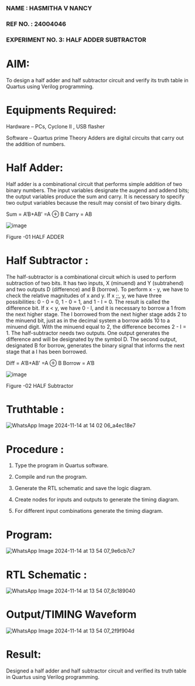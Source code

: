 ### NAME : HASMITHA V NANCY
### REF NO. : 24004046
### EXPERIMENT NO. 3: HALF ADDER SUBTRACTOR


# AIM:

To design a half adder and half subtractor circuit and verify its truth table in Quartus using Verilog programming.

# Equipments Required:

Hardware – PCs, Cyclone II , USB flasher 

Software – Quartus prime Theory Adders are digital circuits that carry out the addition of numbers.

# Half Adder:

Half adder is a combinational circuit that performs simple addition of two binary numbers. The input variables designate the augend and addend bits; the output variables produce the sum and carry. It is necessary to specify two output variables because the result may consist of two binary digits.

Sum = A’B+AB’ =A ⊕ B Carry = AB

![image](https://github.com/naavaneetha/HALF_ADDER_SUBTRACTOR/assets/154305477/bd4a0b2c-cdbc-4184-ab08-81578f121e1f)

Figure -01 HALF ADDER

# Half Subtractor :

The half-subtractor is a combinational circuit which is used to perform subtraction of two bits. It has two inputs, X (minuend) and Y (subtrahend) and two outputs D (difference) and B (borrow). To perform x - y, we have to check the relative magnitudes of x and y. If x ;;, y, we have three possibilities: 0 - 0 = 0, 1 - 0 = 1, and 1 - I = 0. The result is called the difference bit. If x < y, we have 0 - I, and it is necessary to borrow a 1 from the next higher stage. The I borrowed from the next higher stage adds 2 to the minuend bit, just as in the decimal system a borrow adds 10 to a minuend digit. With the minuend equal to 2, the difference becomes 2 - I = 1. The half-subtractor needs two outputs. One output generates the difference and will be designated by the symbol D. The second output, designated B for borrow, generates the binary signal that informs the next stage that a I has been borrowed. 

Diff = A’B+AB’ =A ⊕ B
Borrow = A’B

 ![image](https://github.com/naavaneetha/HALF_ADDER_SUBTRACTOR/assets/154305477/d76b099c-513f-4e7c-843a-e2fd028a531a)

Figure -02 HALF Subtractor

# Truthtable :

![WhatsApp Image 2024-11-14 at 14 02 06_a4ec18e7](https://github.com/user-attachments/assets/e47b4e4f-1312-4da2-909c-ba864ffb6389)

# Procedure :

1.	Type the program in Quartus software.

2.	Compile and run the program.

3.	Generate the RTL schematic and save the logic diagram.

4.	Create nodes for inputs and outputs to generate the timing diagram.

5.	For different input combinations generate the timing diagram.


# Program:

![WhatsApp Image 2024-11-14 at 13 54 07_9e6cb7c7](https://github.com/user-attachments/assets/d2459bb1-cb99-48d7-be81-b4c108ee45d9)


# RTL Schematic :

![WhatsApp Image 2024-11-14 at 13 54 07_8c189040](https://github.com/user-attachments/assets/14dbe29d-bce9-4248-8576-b3a79d3186f2)

# Output/TIMING Waveform

![WhatsApp Image 2024-11-14 at 13 54 07_2f9f904d](https://github.com/user-attachments/assets/a7acaed1-a8e2-4370-8a7d-e4e392250944)


# Result:

Designed a half adder and half subtractor circuit and verified its truth table in Quartus using Verilog programming.
